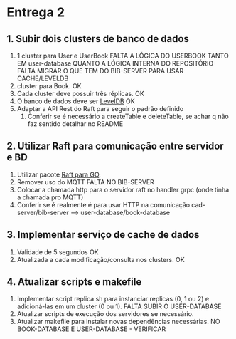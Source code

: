 # Entrega 2

## 1. Subir dois clusters de banco de dados

1. 1 cluster para User e UserBook FALTA A LÓGICA DO USERBOOK TANTO EM user-database QUANTO A LÓGICA INTERNA DO REPOSITÓRIO FALTA MIGRAR O QUE TEM DO BIB-SERVER PARA USAR CACHE/LEVELDB
1. cluster para Book. OK
1. Cada cluster deve possuir três réplicas. OK
1. O banco de dados deve ser [LevelDB](https://github.com/syndtr/goleveldb) OK
1. Adaptar a API Rest do Raft para seguir o padrão definido
    1. Conferir se é necessário a createTable e deleteTable, se achar q não faz sentido detalhar no README

## 2. Utilizar Raft para comunicação entre servidor e BD

1. Utilizar pacote [Raft para GO](https://github.com/hashicorp/raft).
1. Remover uso do MQTT FALTA NO BIB-SERVER
1. Colocar a chamada http para o servidor raft no handler grpc (onde tinha a chamada pro MQTT)
1. Conferir se é realmente é para usar HTTP na comunicação cad-server/bib-server --> user-database/book-database

## 3. Implementar serviço de cache de dados

1. Validade de 5 segundos OK
1. Atualizada a cada modificação/consulta nos clusters. OK

## 4. Atualizar scripts e makefile

1. Implementar script replica.sh para instanciar replicas (0, 1 ou 2) e adicioná-las em um cluster (0 ou 1). FALTA SUBIR O USER-DATABASE
1. Atualizar scripts de execução dos servidores se necessário.
1. Atualizar makefile para instalar novas dependências necessárias. NO BOOK-DATABASE E USER-DATABASE - VERIFICAR
